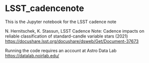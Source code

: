 # LSST_cadencenote

This is the Jupyter notebook for the LSST cadence note

N. Hernitschek, K. Stassun, LSST Cadence Note: Cadence impacts on reliable classification of standard-candle variable stars (2021) https://docushare.lsst.org/docushare/dsweb/Get/Document-37673

Running the code requires an account at Astro Data Lab https://datalab.noirlab.edu/
